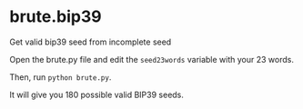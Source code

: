 # brute.bip39
Get valid bip39 seed from incomplete seed

Open the brute.py file and edit the `seed23words` variable with your 23 words.

Then, run `python brute.py`.

It will give you 180 possible valid BIP39 seeds.
